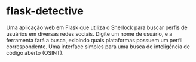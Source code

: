 # flask-detective
Uma aplicação web em Flask que utiliza o Sherlock para buscar perfis de usuários em diversas redes sociais. Digite um nome de usuário, e a ferramenta fará a busca, exibindo quais plataformas possuem um perfil correspondente. Uma interface simples para uma busca de inteligência de código aberto (OSINT).

